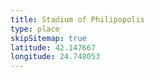 ```yaml
---
title: Stadium of Philipopolis
type: place
skipSitemap: true
latitude: 42.147667
longitude: 24.748053
---
```

